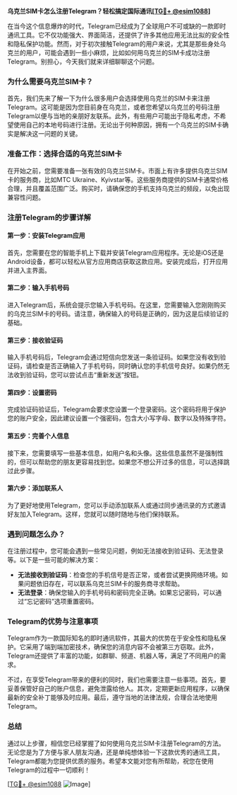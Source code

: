 **乌克兰SIM卡怎么注册Telegram？轻松搞定国际通讯[[TG💪+ @esim1088](https://t.me/s/esim1088)]**

在当今这个信息爆炸的时代，Telegram已经成为了全球用户不可或缺的一款即时通讯工具。它不仅功能强大、界面简洁，还提供了许多其他应用无法比拟的安全性和隐私保护功能。然而，对于初次接触Telegram的用户来说，尤其是那些身处乌克兰的用户，可能会遇到一些小麻烦，比如如何用乌克兰的SIM卡成功注册Telegram。别担心，今天我们就来详细聊聊这个问题。

### 为什么需要乌克兰SIM卡？

首先，我们先来了解一下为什么很多用户会选择使用乌克兰的SIM卡来注册Telegram。这可能是因为您目前身在乌克兰，或者您希望以乌克兰的号码注册Telegram以便与当地的亲朋好友联系。此外，有些用户可能出于隐私考虑，不希望使用自己的本地号码进行注册。无论出于何种原因，拥有一个乌克兰的SIM卡确实是解决这一问题的关键。

### 准备工作：选择合适的乌克兰SIM卡

在开始之前，您需要准备一张有效的乌克兰SIM卡。市面上有许多提供乌克兰SIM卡的服务商，比如MTC Ukraine、Kyivstar等。这些服务商提供的SIM卡通常价格合理，并且覆盖范围广泛。购买时，请确保您的手机支持乌克兰的频段，以免出现兼容性问题。

### 注册Telegram的步骤详解

#### 第一步：安装Telegram应用

首先，您需要在您的智能手机上下载并安装Telegram应用程序。无论是iOS还是Android设备，都可以轻松从官方应用商店获取这款应用。安装完成后，打开应用并进入主界面。

#### 第二步：输入手机号码

进入Telegram后，系统会提示您输入手机号码。在这里，您需要输入您刚刚购买的乌克兰SIM卡的号码。请注意，确保输入的号码是正确的，因为这是后续验证的基础。

#### 第三步：接收验证码

输入手机号码后，Telegram会通过短信向您发送一条验证码。如果您没有收到验证码，请检查是否正确输入了手机号码，同时确认您的手机信号良好。如果仍然无法收到验证码，您可以尝试点击“重新发送”按钮。

#### 第四步：设置密码

完成验证码验证后，Telegram会要求您设置一个登录密码。这个密码将用于保护您的账户安全，因此建议设置一个强密码，包含大小写字母、数字以及特殊字符。

#### 第五步：完善个人信息

接下来，您需要填写一些基本信息，如用户名和头像。这些信息虽然不是强制性的，但可以帮助您的朋友更容易找到您。如果您不想公开过多的信息，可以选择跳过此步骤。

#### 第六步：添加联系人

为了更好地使用Telegram，您可以手动添加联系人或通过同步通讯录的方式邀请好友加入Telegram。这样，您就可以随时随地与他们保持联系。

### 遇到问题怎么办？

在注册过程中，您可能会遇到一些常见问题，例如无法接收到验证码、无法登录等。以下是一些可能的解决方案：

- **无法接收到验证码**：检查您的手机信号是否正常，或者尝试更换网络环境。如果问题依旧存在，可以联系乌克兰SIM卡的服务商寻求帮助。
- **无法登录**：确保您输入的手机号码和密码完全正确。如果忘记密码，可以通过“忘记密码”选项重置密码。

### Telegram的优势与注意事项

Telegram作为一款国际知名的即时通讯软件，其最大的优势在于安全性和隐私保护。它采用了端到端加密技术，确保您的消息内容不会被第三方窃取。此外，Telegram还提供了丰富的功能，如群聊、频道、机器人等，满足了不同用户的需求。

不过，在享受Telegram带来的便利的同时，我们也需要注意一些事项。首先，要妥善保管好自己的账户信息，避免泄露给他人。其次，定期更新应用程序，以确保最新的安全补丁能够及时应用。最后，遵守当地的法律法规，合理合法地使用Telegram。

### 总结

通过以上步骤，相信您已经掌握了如何使用乌克兰SIM卡注册Telegram的方法。无论您是为了方便与家人朋友沟通，还是单纯想体验一下这款优秀的通讯工具，Telegram都能为您提供优质的服务。希望本文能对您有所帮助，祝您在使用Telegram的过程中一切顺利！

[[TG💪+ @esim1088](https://t.me/s/esim1088) ![Image](https://i.postimg.cc/4NQfJmqS/Snipaste-2025-05-13-00-14-12.png)]